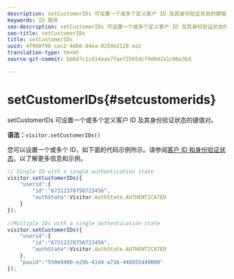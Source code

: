 ```yaml
---
description: setCustomerIDs 可设置一个或多个定义客户 ID 及其身份验证状态的键值对。
keywords: ID 服务
seo-description: setCustomerIDs 可设置一个或多个定义客户 ID 及其身份验证状态的键值对。
seo-title: setCustomerIDs
title: setCustomerIDs
uuid: 4f960f98-cec2-4db6-84ea-0259e2128 ea2
translation-type: tm+mt
source-git-commit: bb687c1cd14aae7faef2565dcf9d041a1c06e3bd

---
```



# setCustomerIDs{#setcustomerids}

setCustomerIDs 可设置一个或多个定义客户 ID 及其身份验证状态的键值对。

**语法：**`visitor.setCustomerIDs()`

您可以设置一个或多个 ID，如下面的代码示例所示。请参阅[客户 ID 和身份验证状态](../../mcvid-reference/mcvid-authenticated-state.md)，以了解更多信息和示例。

```js
// Single ID with a single authentication state 
visitor.setCustomerIDs({ 
    "userid":{ 
        "id":"67312378756723456", 
        "authState":Visitor.AuthState.AUTHENTICATED 
    } 
}); 
 
//Multiple IDs with a single authentication state 
visitor.setCustomerIDs({ 
    "userid":{ 
        "id":"67312378756723456", 
        "authState":Visitor.AuthState.AUTHENTICATED 
    }, 
    "puuid":"550e8400-e29b-41d4-a716-446655440000" 
});
```

